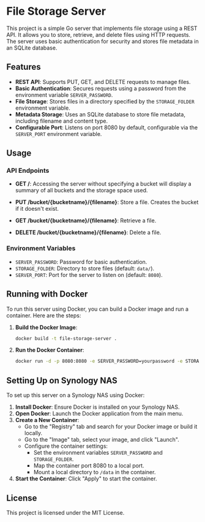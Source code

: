 # File Storage Server

This project is a simple Go server that implements file storage using a REST API. It allows you to store, retrieve, and delete files using HTTP requests. The server uses basic authentication for security and stores file metadata in an SQLite database.

## Features

- **REST API**: Supports PUT, GET, and DELETE requests to manage files.
- **Basic Authentication**: Secures requests using a password from the environment variable `SERVER_PASSWORD`.
- **File Storage**: Stores files in a directory specified by the `STORAGE_FOLDER` environment variable.
- **Metadata Storage**: Uses an SQLite database to store file metadata, including filename and content type.
- **Configurable Port**: Listens on port 8080 by default, configurable via the `SERVER_PORT` environment variable.

## Usage

### API Endpoints

- **GET /**: Accessing the server without specifying a bucket will display a summary of all buckets and the storage space used.

- **PUT /bucket/{bucketname}/{filename}**: Store a file. Creates the bucket if it doesn't exist.
- **GET /bucket/{bucketname}/{filename}**: Retrieve a file.
- **DELETE /bucket/{bucketname}/{filename}**: Delete a file.

### Environment Variables

- `SERVER_PASSWORD`: Password for basic authentication.
- `STORAGE_FOLDER`: Directory to store files (default: `data/`).
- `SERVER_PORT`: Port for the server to listen on (default: `8080`).

## Running with Docker

To run this server using Docker, you can build a Docker image and run a container. Here are the steps:

1. **Build the Docker Image**:
   ```bash
   docker build -t file-storage-server .
   ```

2. **Run the Docker Container**:
   ```bash
   docker run -d -p 8080:8080 -e SERVER_PASSWORD=yourpassword -e STORAGE_FOLDER=/data -v /path/to/data:/data file-storage-server
   ```

## Setting Up on Synology NAS

To set up this server on a Synology NAS using Docker:

1. **Install Docker**: Ensure Docker is installed on your Synology NAS.
2. **Open Docker**: Launch the Docker application from the main menu.
3. **Create a New Container**:
   - Go to the "Registry" tab and search for your Docker image or build it locally.
   - Go to the "Image" tab, select your image, and click "Launch".
   - Configure the container settings:
     - Set the environment variables `SERVER_PASSWORD` and `STORAGE_FOLDER`.
     - Map the container port 8080 to a local port.
     - Mount a local directory to `/data` in the container.
4. **Start the Container**: Click "Apply" to start the container.

## License

This project is licensed under the MIT License.
